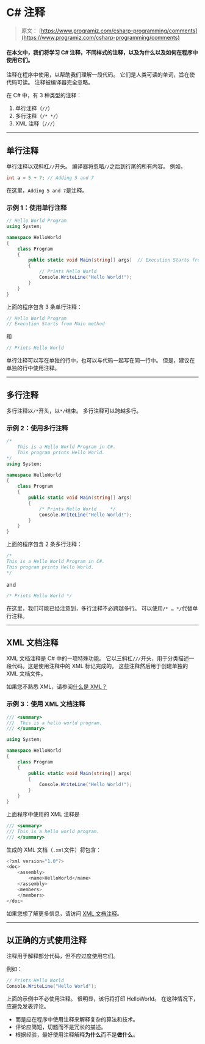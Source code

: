# C# 注释

> 原文： [https://www.programiz.com/csharp-programming/comments](https://www.programiz.com/csharp-programming/comments)

#### 在本文中，我们将学习 C# 注释，不同样式的注释，以及为什么以及如何在程序中使用它们。

注释在程序中使用，以帮助我们理解一段代码。 它们是人类可读的单词，旨在使代码可读。 注释被编译器完全忽略。

在 C# 中，有 3 种类型的注释：

1.  单行注释（`//`）
2.  多行注释（`/* */`）
3.  XML 注释（`///`）

* * *

## 单行注释

单行注释以双斜杠`//`开头。 编译器将忽略`//`之后到行尾的所有内容。 例如，

```cs
int a = 5 + 7; // Adding 5 and 7
```

在这里，`Adding 5 and 7`是注释。

### 示例 1：使用单行注释

```cs
// Hello World Program
using System;

namespace HelloWorld
{
	class Program
	{
		public static void Main(string[] args)  // Execution Starts from Main method
		{
			// Prints Hello World
			Console.WriteLine("Hello World!");
		}
	}
} 
```

上面的程序包含 3 条单行注释：

```cs
// Hello World Program
// Execution Starts from Main method
```

和

```cs
// Prints Hello World
```

单行注释可以写在单独的行中，也可以与代码一起写在同一行中。 但是，建议在单独的行中使用注释。

* * *

## 多行注释

多行注释以`/*`开头，以`*/`结束。 多行注释可以跨越多行。

### 示例 2：使用多行注释

```cs
/*
	This is a Hello World Program in C#.
	This program prints Hello World.
*/
using System;

namespace HelloWorld
{
	class Program
	{
		public static void Main(string[] args)
		{
			/* Prints Hello World     */
			Console.WriteLine("Hello World!");
		}
	}
} 
```

上面的程序包含 2 条多行注释：

```cs
/*
This is a Hello World Program in C#.
This program prints Hello World.
*/
```

and

```cs
/* Prints Hello World */
```

在这里，我们可能已经注意到，多行注释不必跨越多行。 可以使用`/* … */`代替单行注释。

* * *

## XML 文档注释

XML 文档注释是 C# 中的一项特殊功能。 它以三斜杠`///`开头，用于分类描述一段代码。这是使用注释中的 XML 标记完成的。 这些注释然后用于创建单独的 XML 文档文件。

如果您不熟悉 XML，请参阅[什么是 XML？](https://www.w3schools.com/xml/xml_whatis.asp "What is XML?")

### 示例 3：使用 XML 文档注释

```cs
/// <summary>
///  This is a hello world program.
/// </summary>

using System;

namespace HelloWorld
{
	class Program
	{
		public static void Main(string[] args)
		{
			Console.WriteLine("Hello World!");
		}
	}
} 
```

上面程序中使用的 XML 注释是

```cs
/// <summary>
/// This is a hello world program.
/// </summary>
```

生成的 XML 文档（`.xml`文件）将包含：

```cs
<?xml version="1.0"?>
<doc>
	<assembly>
		<name>HelloWorld</name>
	</assembly>
	<members>
	</members>
</doc>
```

如果您想了解更多信息，请访问 [XML 文档注释](https://docs.microsoft.com/en-us/dotnet/csharp/programming-guide/xmldoc/xml-documentation-comments)。

* * *

## 以正确的方式使用注释

注释用于解释部分代码，但不应过度使用它们。

例如：

```cs
// Prints Hello World
Console.WriteLine("Hello World");
```

上面的示例中不必使用注释。 很明显，该行将打印 HelloWorld。 在这种情况下，应避免发表评论。

*   而是应在程序中使用注释来解释复杂的算法和技术。
*   评论应简短，切题而不是冗长的描述。
*   根据经验，最好使用注释解释**为什么**而不是**做什么**。